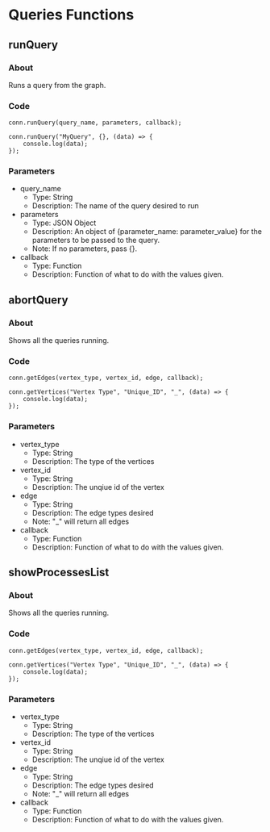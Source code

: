 # Queries Functions

## runQuery

### About
Runs a query from the graph.

### Code
```
conn.runQuery(query_name, parameters, callback);
```
```
conn.runQuery("MyQuery", {}, (data) => {
    console.log(data);
});
```

### Parameters

- query_name
    - Type: String
    - Description: The name of the query desired to run
- parameters
    - Type: JSON Object
    - Description: An object of {parameter_name: parameter_value} for the parameters to be passed to the query. 
    - Note: If no parameters, pass {}.
- callback
    - Type: Function
    - Description: Function of what to do with the values given.

## abortQuery

### About
Shows all the queries running.

### Code
```
conn.getEdges(vertex_type, vertex_id, edge, callback);
```
```
conn.getVertices("Vertex Type", "Unique_ID", "_", (data) => {
    console.log(data);
});
```

### Parameters

- vertex_type
    - Type: String
    - Description: The type of the vertices
- vertex_id
    - Type: String
    - Description: The unqiue id of the vertex
- edge
    - Type: String
    - Description: The edge types desired
    - Note: "_" will return all edges
- callback
    - Type: Function
    - Description: Function of what to do with the values given.

## showProcessesList

### About
Shows all the queries running.

### Code
```
conn.getEdges(vertex_type, vertex_id, edge, callback);
```
```
conn.getVertices("Vertex Type", "Unique_ID", "_", (data) => {
    console.log(data);
});
```

### Parameters

- vertex_type
    - Type: String
    - Description: The type of the vertices
- vertex_id
    - Type: String
    - Description: The unqiue id of the vertex
- edge
    - Type: String
    - Description: The edge types desired
    - Note: "_" will return all edges
- callback
    - Type: Function
    - Description: Function of what to do with the values given.